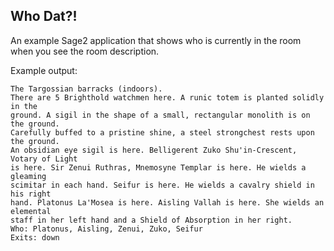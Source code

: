 ## Who Dat?!

An example Sage2 application that shows who is currently in the room when you see the room
description.

Example output:

    The Targossian barracks (indoors).
    There are 5 Brighthold watchmen here. A runic totem is planted solidly in the
    ground. A sigil in the shape of a small, rectangular monolith is on the ground.
    Carefully buffed to a pristine shine, a steel strongchest rests upon the ground.
    An obsidian eye sigil is here. Belligerent Zuko Shu'in-Crescent, Votary of Light
    is here. Sir Zenui Ruthras, Mnemosyne Templar is here. He wields a gleaming
    scimitar in each hand. Seifur is here. He wields a cavalry shield in his right
    hand. Platonus La'Mosea is here. Aisling Vallah is here. She wields an elemental
    staff in her left hand and a Shield of Absorption in her right.
    Who: Platonus, Aisling, Zenui, Zuko, Seifur
    Exits: down